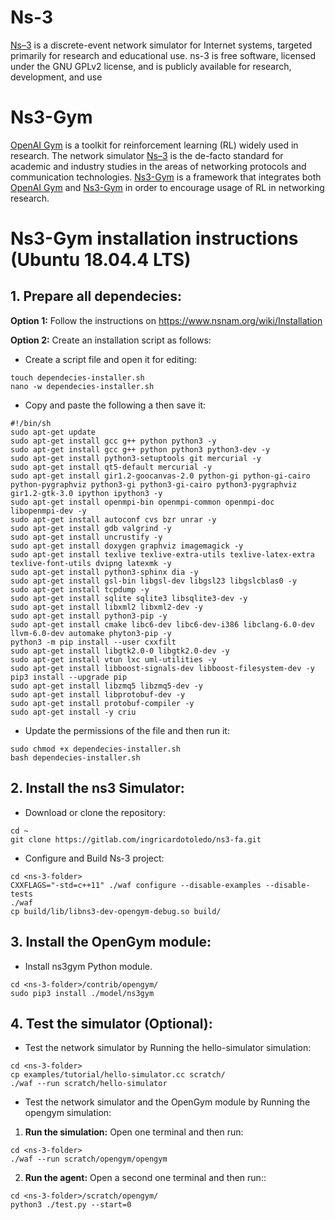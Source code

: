 # Ns-3
[Ns–3](https://www.nsnam.org/) is a discrete-event network simulator for Internet systems, targeted primarily for research and educational use. ns-3 is free software, licensed under the GNU GPLv2 license, and is publicly available for research, development, and use
# Ns3-Gym
[OpenAI Gym](https://gym.openai.com/) is a toolkit for reinforcement learning (RL) widely used in research. The network simulator [Ns–3](https://www.nsnam.org/) is the de-facto standard for academic and industry studies in the areas of networking protocols and communication technologies. [Ns3-Gym](https://apps.nsnam.org/app/ns3-gym/) is a framework that integrates both [OpenAI Gym](https://gym.openai.com/) and [Ns3-Gym](https://apps.nsnam.org/app/ns3-gym/) in order to encourage usage of RL in networking research.

# Ns3-Gym installation instructions (Ubuntu 18.04.4 LTS)
## 1. Prepare all dependecies:

**Option 1:** Follow the instructions on https://www.nsnam.org/wiki/Installation 

**Option 2:** Create an installation script as follows:
* Create a script file and open it for editing:
```
touch dependecies-installer.sh
nano -w dependecies-installer.sh
```
* Copy and paste the following a then save it:
```
#!/bin/sh
sudo apt-get update
sudo apt-get install gcc g++ python python3 -y
sudo apt-get install gcc g++ python python3 python3-dev -y
sudo apt-get install python3-setuptools git mercurial -y
sudo apt-get install qt5-default mercurial -y
sudo apt-get install gir1.2-goocanvas-2.0 python-gi python-gi-cairo python-pygraphviz python3-gi python3-gi-cairo python3-pygraphviz gir1.2-gtk-3.0 ipython ipython3 -y
sudo apt-get install openmpi-bin openmpi-common openmpi-doc libopenmpi-dev -y
sudo apt-get install autoconf cvs bzr unrar -y
sudo apt-get install gdb valgrind -y
sudo apt-get install uncrustify -y
sudo apt-get install doxygen graphviz imagemagick -y
sudo apt-get install texlive texlive-extra-utils texlive-latex-extra texlive-font-utils dvipng latexmk -y
sudo apt-get install python3-sphinx dia -y
sudo apt-get install gsl-bin libgsl-dev libgsl23 libgslcblas0 -y
sudo apt-get install tcpdump -y
sudo apt-get install sqlite sqlite3 libsqlite3-dev -y
sudo apt-get install libxml2 libxml2-dev -y
sudo apt-get install python3-pip -y
sudo apt-get install cmake libc6-dev libc6-dev-i386 libclang-6.0-dev llvm-6.0-dev automake phyton3-pip -y
python3 -m pip install --user cxxfilt
sudo apt-get install libgtk2.0-0 libgtk2.0-dev -y
sudo apt-get install vtun lxc uml-utilities -y
sudo apt-get install libboost-signals-dev libboost-filesystem-dev -y
pip3 install --upgrade pip
sudo apt-get install libzmq5 libzmq5-dev -y
sudo apt-get install libprotobuf-dev -y
sudo apt-get install protobuf-compiler -y
sudo apt-get install -y criu
```
* Update the permissions of the file and then run it:
```
sudo chmod +x dependecies-installer.sh
bash dependecies-installer.sh
```
## 2. Install the ns3 Simulator:
* Download or clone the repository:
```
cd ~
git clone https://gitlab.com/ingricardotoledo/ns3-fa.git
```
* Configure and Build Ns-3 project:
```
cd <ns-3-folder>
CXXFLAGS="-std=c++11" ./waf configure --disable-examples --disable-tests
./waf
cp build/lib/libns3-dev-opengym-debug.so build/
```
## 3. Install the OpenGym module:
* Install ns3gym Python module.
```
cd <ns-3-folder>/contrib/opengym/
sudo pip3 install ./model/ns3gym
```
## 4. Test the simulator (Optional):

* Test the network simulator by  Running the hello-simulator simulation:
```
cd <ns-3-folder>
cp examples/tutorial/hello-simulator.cc scratch/
./waf --run scratch/hello-simulator
```
* Test the network simulator and the OpenGym module by  Running the opengym simulation:
1. **Run the simulation:** Open one terminal and then run:
```
cd <ns-3-folder>
./waf --run scratch/opengym/opengym
```
2. **Run the agent:** Open a second one terminal and then run::
```
cd <ns-3-folder>/scratch/opengym/
python3 ./test.py --start=0
```